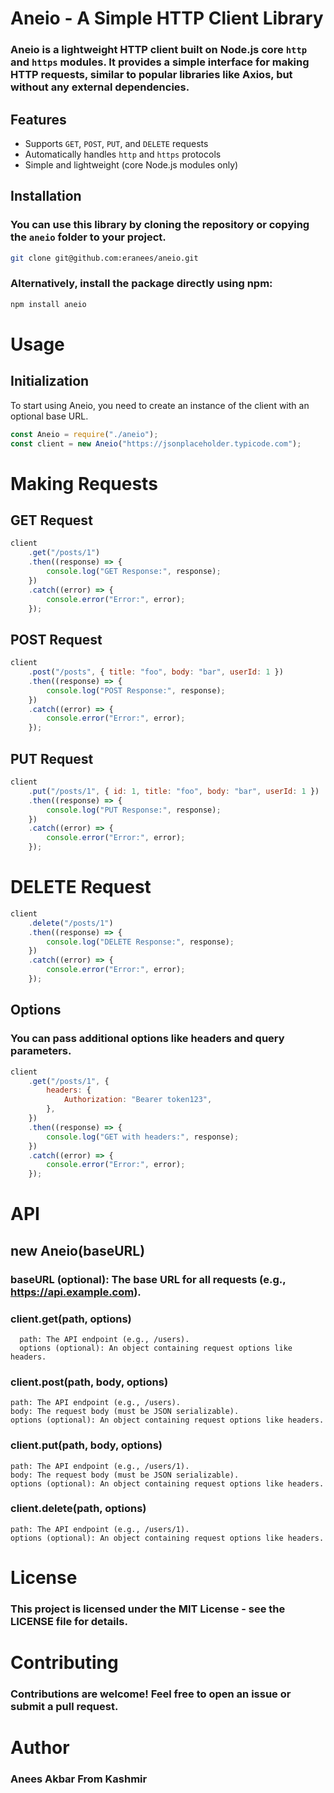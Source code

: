 # Aneio - A Simple HTTP Client Library

### Aneio is a lightweight HTTP client built on Node.js core `http` and `https` modules. It provides a simple interface for making HTTP requests, similar to popular libraries like Axios, but without any external dependencies.

## Features

- Supports `GET`, `POST`, `PUT`, and `DELETE` requests
- Automatically handles `http` and `https` protocols
- Simple and lightweight (core Node.js modules only)

## Installation

### You can use this library by cloning the repository or copying the `aneio` folder to your project.

```bash
git clone git@github.com:eranees/aneio.git
```

### Alternatively, install the package directly using npm:

```bash
npm install aneio
```

# Usage

## Initialization

To start using Aneio, you need to create an instance of the client with an optional base URL.

```javascript
const Aneio = require("./aneio");
const client = new Aneio("https://jsonplaceholder.typicode.com");
```

# Making Requests

## GET Request

```javascript
client
	.get("/posts/1")
	.then((response) => {
		console.log("GET Response:", response);
	})
	.catch((error) => {
		console.error("Error:", error);
	});
```

## POST Request

```javascript
client
	.post("/posts", { title: "foo", body: "bar", userId: 1 })
	.then((response) => {
		console.log("POST Response:", response);
	})
	.catch((error) => {
		console.error("Error:", error);
	});
```

## PUT Request

```javascript
client
	.put("/posts/1", { id: 1, title: "foo", body: "bar", userId: 1 })
	.then((response) => {
		console.log("PUT Response:", response);
	})
	.catch((error) => {
		console.error("Error:", error);
	});
```

# DELETE Request

```javascript
client
	.delete("/posts/1")
	.then((response) => {
		console.log("DELETE Response:", response);
	})
	.catch((error) => {
		console.error("Error:", error);
	});
```

## Options

### You can pass additional options like headers and query parameters.

```javascript
client
	.get("/posts/1", {
		headers: {
			Authorization: "Bearer token123",
		},
	})
	.then((response) => {
		console.log("GET with headers:", response);
	})
	.catch((error) => {
		console.error("Error:", error);
	});
```

# API

## new Aneio(baseURL)

### baseURL (optional): The base URL for all requests (e.g., https://api.example.com).

### client.get(path, options)

```
  path: The API endpoint (e.g., /users).
  options (optional): An object containing request options like headers.
```

### client.post(path, body, options)

```
path: The API endpoint (e.g., /users).
body: The request body (must be JSON serializable).
options (optional): An object containing request options like headers.
```

### client.put(path, body, options)

```
path: The API endpoint (e.g., /users/1).
body: The request body (must be JSON serializable).
options (optional): An object containing request options like headers.
```

### client.delete(path, options)

```
path: The API endpoint (e.g., /users/1).
options (optional): An object containing request options like headers.
```

# License

### This project is licensed under the MIT License - see the LICENSE file for details.

# Contributing

### Contributions are welcome! Feel free to open an issue or submit a pull request.

# Author

### Anees Akbar From Kashmir
